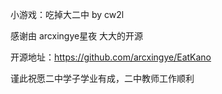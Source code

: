 小游戏：吃掉大二中 by cw2l

感谢由 arcxingye星夜 大大的开源

开源地址：https://github.com/arcxingye/EatKano 

谨此祝愿二中学子学业有成，二中教师工作顺利

